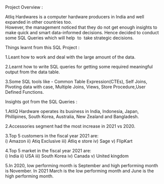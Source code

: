 Project Overview : <br/>

Atliq Hardwares is a computer hardware producers in India and well expanded in other countries too.<br/>
However, the management noticed that they do not get enough insights to make quick and smart data-informed decisions. Hence decided to conduct some SQL Queries which will help  to  take strategic decisions.

Things learnt from this SQL Project : <br/>

1.Leant how to work and deal with the large amount of the data.<br/>

2.Learnt how to write SQL queries for getting some required meaningful output from the data table.<br/>

3.Some SQL tools like - Common Table Expression(CTEs), Self Joins, Pivoting data with case, Multiple Joins, Views, Store Procedure,User Defined Functions. 

Insights got from the SQL Queries :<br/>

1.AtliQ Hardware operates its business in India, Indonesia, Japan, Phillipines, South Korea, Australia, New Zealand and Bangladesh.<br/>

2.Accessories segment had the most increase in 2021 vs 2020.<br/>

3.Top 5 customers in the fiscal year 2021 are:<br/>
i) Amazon
ii) Atiq Exclusive
iii) Atliq e store
iv) Sage
v) FlipKart <br/>

4.Top 5 market in the fiscal year 2021 are:<br/>
i) India
ii) USA
iii) South Korea
iv) Canada
v) United kingdom <br/>

5.In 2020, low performing month is September and high performing month is November. In 2021 March is the low performing month and June is the high performing month.
